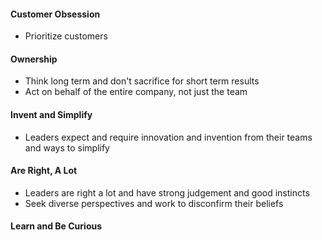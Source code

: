 #### Customer Obsession
* Prioritize customers

#### Ownership
* Think long term and don't sacrifice for short term results
* Act on behalf of the entire company, not just the team

#### Invent and Simplify
* Leaders expect and require innovation and invention from their teams and ways to simplify

#### Are Right, A Lot
* Leaders are right a lot and have strong judgement and good instincts
* Seek diverse perspectives and work to disconfirm their beliefs

#### Learn and Be Curious
